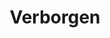 ---
layout    : page-full
title     : Verborgen
permalink : verborgen/
published : true
visibility: hidden
---